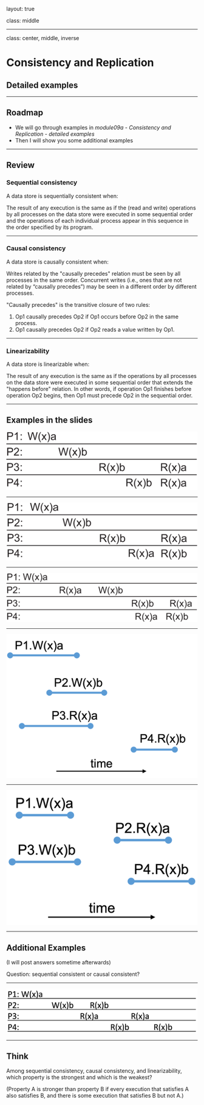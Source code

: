 layout: true

class: middle

---

class: center, middle, inverse

# Consistency and Replication

## Detailed examples

---

## Roadmap

- We will go through examples in *module09a - Consistency and Replication -
  detailed examples*
- Then I will show you some additional examples

---

## Review

### Sequential consistency

A data store is sequentially consistent when:

The result of any execution is the same as if the (read and write) operations by
all processes on the data store were executed in some sequential order and the
operations of each individual process appear in this sequence in the order
specified by its program.

---

### Causal consistency

A data store is causally consistent when:

Writes related by the "causally precedes" relation must be seen by all processes
in the same order. Concurrent writes (i.e., ones that are not related by
“causally precedes”) may be seen in a different order by different processes.

"Causally precedes" is the transitive closure of two rules:
1. Op1 causally precedes Op2 if Op1 occurs before Op2 in the same process.
2. Op1 causally precedes Op2 if Op2 reads a value written by Op1.

---

### Linearizability

A data store is linearizable when:

The result of any execution is the same as if the operations by all processes on
the data store were executed in some sequential order that extends the "happens
before" relation. In other words, if operation Op1 finishes before operation Op2
begins, then Op1 must precede Op2 in the sequential order.

---

## Examples in the slides

![:centerwidth 80%](figs/prove_sequential_consistency.png)

---

![:centerwidth 80%](figs/disprove_sequential_consistency.png)

---

![:centerwidth 80%](figs/disprove_causal_consistency.png)

---

![:centerwidth 60%](figs/prove_linearizability.png)

---

![:centerwidth 60%](figs/disprove_linearizability.png)

---

## Additional Examples

(I will post answers sometime afterwards)

Question: sequential consistent or causal consistent?

---

![:centerwidth 80%](figs/additional_example_1.png)

<!-- --- -->

<!-- ![:centerwidth 60%](figs/additional_example_2.png) -->

---

## Think

Among sequential consistency, causal consistency, and linearizability, which
property is the strongest and which is the weakest?

(Property A is stronger than property B if every execution that satisfies A also
satisfies B, and there is some execution that satisfies B but not A.)
